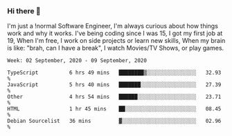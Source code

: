 ### Hi there 👋

I'm just a !normal Software Engineer, I'm always curious about how things work and why it works. I've being coding since I was 15, I got my first job at 19, When I'm free, I work on side projects or learn new skills, When my brain is like: "brah, can I have a break", I watch Movies/TV Shows, or play games.

<!--START_SECTION:waka-->
```text
Week: 02 September, 2020 - 09 September, 2020

TypeScript          6 hrs 49 mins   ████████▒░░░░░░░░░░░░░░░░   32.93 % 
JavaScript          5 hrs 40 mins   ███████░░░░░░░░░░░░░░░░░░   27.39 % 
Other               4 hrs 54 mins   ██████░░░░░░░░░░░░░░░░░░░   23.71 % 
HTML                1 hr 45 mins    ██░░░░░░░░░░░░░░░░░░░░░░░   08.45 % 
Debian Sourcelist   36 mins         ▓░░░░░░░░░░░░░░░░░░░░░░░░   02.96 % 
```
<!--END_SECTION:waka-->

<!--
**Oudmane/Oudmane** is a ✨ _special_ ✨ repository because its `README.md` (this file) appears on your GitHub profile.

Here are some ideas to get you started:

- 🔭 I’m currently working on ...
- 🌱 I’m currently learning ...
- 👯 I’m looking to collaborate on ...
- 🤔 I’m looking for help with ...
- 💬 Ask me about ...
- 📫 How to reach me: ...
- 😄 Pronouns: ...
- ⚡ Fun fact: ...
-->
